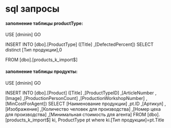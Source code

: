 # sql запросы 
 #### заполнение таблицы productType:

USE [dminin]
GO

INSERT INTO [dbo].[ProductType]
           ([Title]
           ,[DefectedPercent])
  SELECT 
     distinct [Тип продукции],0
     
  FROM [dbo].[products_k_import$]
 #### заполнение таблицы продукты:
  
  USE [dminin]
GO

INSERT INTO [dbo].[Product]
           ([Title]
           ,[ProductTypeID]
           ,[ArticleNumber
           ,[Image]
           ,[ProductionPersonCount]
           ,[ProductionWorkshopNumber]
           ,[MinCostForAgent])
   SELECT [Наименование продукции]
       ,pt.ID
	  ,[Артикул]
      ,[Изображение]
      ,[Количество человек для производства]
      ,[Номер цеха для производства]
	  ,[Минимальная стоимость для агента]
  FROM [dbo].[products_k_import$] ki, ProductType pt
  where ki.[Тип продукции]=pt.Title


